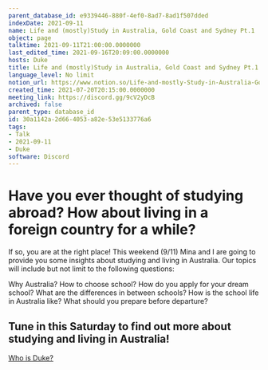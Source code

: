 ```yaml
---
parent_database_id: e9339446-880f-4ef0-8ad7-8ad1f507dded
indexDate: 2021-09-11
name: Life and (mostly)Study in Australia, Gold Coast and Sydney Pt.1
object: page
talktime: 2021-09-11T21:00:00.0000000
last_edited_time: 2021-09-16T20:09:00.0000000
hosts: Duke
title: Life and (mostly)Study in Australia, Gold Coast and Sydney Pt.1
language_level: No limit
notion_url: https://www.notion.so/Life-and-mostly-Study-in-Australia-Gold-Coast-and-Sydney-Pt-1-30a1142a2d664053a82e53e5133776a6
created_time: 2021-07-20T20:15:00.0000000
meeting_link: https://discord.gg/9cV2yDcB
archived: false
parent_type: database_id
id: 30a1142a-2d66-4053-a82e-53e5133776a6
tags:
- Talk
- 2021-09-11
- Duke
software: Discord
---
```



# Have you ever thought of studying abroad? How about living in a foreign country for a while?

If so, you are at the right place! This weekend (9/11) Mina and I are going to provide you some insights about studying and living in Australia. Our topics will include but not limit to the following questions:

Why Australia?
How to choose school?
How do you apply for your dream school?
What are the differences in between schools?
How is the school life in Australia like?
What should you prepare before departure?

## Tune in this Saturday to find out more about studying and living in Australia!
[Who is Duke?](/e0958ccc596f4efea798c99507f0f16e)









